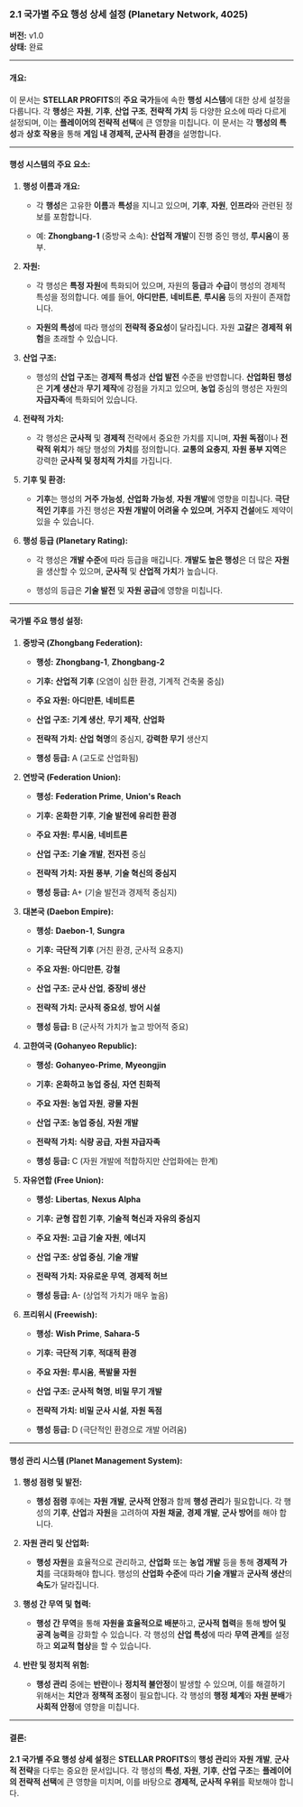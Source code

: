 ### **2.1 국가별 주요 행성 상세 설정 (Planetary Network, 4025)**

**버전:** v1.0  
**상태:** 완료

---

#### **개요:**

이 문서는 **STELLAR PROFITS**의 **주요 국가**들에 속한 **행성 시스템**에 대한 상세 설정을 다룹니다. 각 **행성**은 **자원**, **기후**, **산업 구조**, **전략적 가치** 등 다양한 요소에 따라 다르게 설정되며, 이는 **플레이어의 전략적 선택**에 큰 영향을 미칩니다. 이 문서는 각 **행성의 특성**과 **상호 작용**을 통해 **게임 내 경제적, 군사적 환경**을 설명합니다.

---

#### **행성 시스템의 주요 요소:**

1. **행성 이름과 개요:**
    
    - 각 **행성**은 고유한 **이름**과 **특성**을 지니고 있으며, **기후**, **자원**, **인프라**와 관련된 정보를 포함합니다.
        
    - 예: **Zhongbang-1** (중방국 소속): **산업적 개발**이 진행 중인 행성, **루시움**이 풍부.
        
2. **자원:**
    
    - 각 행성은 **특정 자원**에 특화되어 있으며, 자원의 **등급**과 **수급**이 행성의 경제적 특성을 정의합니다. 예를 들어, **아디만튼**, **네비트론**, **루시움** 등의 자원이 존재합니다.
        
    - **자원의 특성**에 따라 행성의 **전략적 중요성**이 달라집니다. 자원 **고갈**은 **경제적 위험**을 초래할 수 있습니다.
        
3. **산업 구조:**
    
    - 행성의 **산업 구조**는 **경제적 특성**과 **산업 발전** 수준을 반영합니다. **산업화된 행성**은 **기계 생산**과 **무기 제작**에 강점을 가지고 있으며, **농업** 중심의 행성은 자원의 **자급자족**에 특화되어 있습니다.
        
4. **전략적 가치:**
    
    - 각 행성은 **군사적** 및 **경제적** 전략에서 중요한 가치를 지니며, **자원 독점**이나 **전략적 위치**가 해당 행성의 **가치**를 정의합니다. **교통의 요충지**, **자원 풍부 지역**은 강력한 **군사적 및 정치적 가치**를 가집니다.
        
5. **기후 및 환경:**
    
    - **기후**는 행성의 **거주 가능성**, **산업화 가능성**, **자원 개발**에 영향을 미칩니다. **극단적인 기후**를 가진 행성은 **자원 개발이 어려울 수 있으며**, **거주지 건설**에도 제약이 있을 수 있습니다.
        
6. **행성 등급 (Planetary Rating):**
    
    - 각 행성은 **개발 수준**에 따라 등급을 매깁니다. **개발도 높은 행성**은 더 많은 **자원**을 생산할 수 있으며, **군사적** 및 **산업적 가치**가 높습니다.
        
    - 행성의 등급은 **기술 발전** 및 **자원 공급**에 영향을 미칩니다.
        

---

#### **국가별 주요 행성 설정:**

1. **중방국 (Zhongbang Federation):**
    
    - **행성:** **Zhongbang-1**, **Zhongbang-2**
        
    - **기후:** **산업적 기후** (오염이 심한 환경, 기계적 건축물 중심)
        
    - **주요 자원:** **아디만튼**, **네비트론**
        
    - **산업 구조:** **기계 생산**, **무기 제작**, **산업화**
        
    - **전략적 가치:** **산업 혁명**의 중심지, **강력한 무기** 생산지
        
    - **행성 등급:** A (고도로 산업화됨)
        
2. **연방국 (Federation Union):**
    
    - **행성:** **Federation Prime**, **Union's Reach**
        
    - **기후:** **온화한 기후**, **기술 발전에 유리한 환경**
        
    - **주요 자원:** **루시움**, **네비트론**
        
    - **산업 구조:** **기술 개발**, **전자전** 중심
        
    - **전략적 가치:** **자원 풍부**, **기술 혁신의 중심지**
        
    - **행성 등급:** A+ (기술 발전과 경제적 중심지)
        
3. **대본국 (Daebon Empire):**
    
    - **행성:** **Daebon-1**, **Sungra**
        
    - **기후:** **극단적 기후** (거친 환경, 군사적 요충지)
        
    - **주요 자원:** **아디만튼**, **강철**
        
    - **산업 구조:** **군사 산업**, **중장비 생산**
        
    - **전략적 가치:** **군사적 중요성**, **방어 시설**
        
    - **행성 등급:** B (군사적 가치가 높고 방어적 중요)
        
4. **고한여국 (Gohanyeo Republic):**
    
    - **행성:** **Gohanyeo-Prime**, **Myeongjin**
        
    - **기후:** **온화하고 농업 중심**, **자연 친화적**
        
    - **주요 자원:** **농업 자원**, **광물 자원**
        
    - **산업 구조:** **농업 중심**, **자원 개발**
        
    - **전략적 가치:** **식량 공급**, **자원 자급자족**
        
    - **행성 등급:** C (자원 개발에 적합하지만 산업화에는 한계)
        
5. **자유연합 (Free Union):**
    
    - **행성:** **Libertas**, **Nexus Alpha**
        
    - **기후:** **균형 잡힌 기후**, **기술적 혁신과 자유의 중심지**
        
    - **주요 자원:** **고급 기술 자원**, **에너지**
        
    - **산업 구조:** **상업 중심**, **기술 개발**
        
    - **전략적 가치:** **자유로운 무역**, **경제적 허브**
        
    - **행성 등급:** A- (상업적 가치가 매우 높음)
        
6. **프리위시 (Freewish):**
    
    - **행성:** **Wish Prime**, **Sahara-5**
        
    - **기후:** **극단적 기후**, **적대적 환경**
        
    - **주요 자원:** **루시움**, **폭발물 자원**
        
    - **산업 구조:** **군사적 혁명**, **비밀 무기 개발**
        
    - **전략적 가치:** **비밀 군사 시설**, **자원 독점**
        
    - **행성 등급:** D (극단적인 환경으로 개발 어려움)
        

---

#### **행성 관리 시스템 (Planet Management System):**

1. **행성 점령 및 발전:**
    
    - **행성 점령** 후에는 **자원 개발**, **군사적 안정**과 함께 **행성 관리**가 필요합니다. 각 행성의 **기후**, **산업**과 **자원**을 고려하여 **자원 채굴**, **경제 개발**, **군사 방어**를 해야 합니다.
        
2. **자원 관리 및 산업화:**
    
    - **행성 자원**을 효율적으로 관리하고, **산업화** 또는 **농업 개발** 등을 통해 **경제적 가치**를 극대화해야 합니다. 행성의 **산업화 수준**에 따라 **기술 개발**과 **군사적 생산**의 **속도**가 달라집니다.
        
3. **행성 간 무역 및 협력:**
    
    - **행성 간 무역**을 통해 **자원을 효율적으로 배분**하고, **군사적 협력**을 통해 **방어 및 공격 능력**을 강화할 수 있습니다. 각 행성의 **산업 특성**에 따라 **무역 관계**를 설정하고 **외교적 협상**을 할 수 있습니다.
        
4. **반란 및 정치적 위험:**
    
    - **행성 관리** 중에는 **반란**이나 **정치적 불안정**이 발생할 수 있으며, 이를 해결하기 위해서는 **치안**과 **정책적 조정**이 필요합니다. 각 행성의 **행정 체계**와 **자원 분배**가 **사회적 안정**에 영향을 미칩니다.
        

---

#### **결론:**

**2.1 국가별 주요 행성 상세 설정**은 **STELLAR PROFITS**의 **행성 관리**와 **자원 개발**, **군사적 전략**을 다루는 중요한 문서입니다. 각 행성의 **특성**, **자원**, **기후**, **산업 구조**는 **플레이어의 전략적 선택**에 큰 영향을 미치며, 이를 바탕으로 **경제적, 군사적 우위**를 확보해야 합니다.